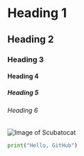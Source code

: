 # Heading 1
## Heading 2
### Heading 3
#### Heading 4
##### Heading 5
###### Heading 6
![Image of Scubatocat](https://octodex.github.com/scubatocat/)
```python
print("Hello, GitHub")
```

